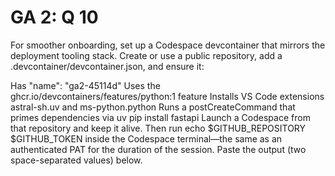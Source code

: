 # GA 2: Q 10

For smoother onboarding, set up a Codespace devcontainer that mirrors the deployment tooling stack. Create or use a public repository, add a .devcontainer/devcontainer.json, and ensure it:

Has "name": "ga2-45114d"
Uses the ghcr.io/devcontainers/features/python:1 feature
Installs VS Code extensions astral-sh.uv and ms-python.python
Runs a postCreateCommand that primes dependencies via uv pip install fastapi
Launch a Codespace from that repository and keep it alive. Then run echo $GITHUB_REPOSITORY $GITHUB_TOKEN inside the Codespace terminal—the same as an authenticated PAT for the duration of the session. Paste the output (two space-separated values) below.
